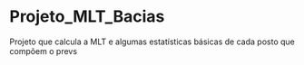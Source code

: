 # Projeto_MLT_Bacias
Projeto que calcula a MLT e algumas estatísticas básicas de cada posto que compõem o prevs
